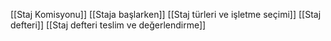[[Staj Komisyonu]]
[[Staja başlarken]]
[[Staj türleri ve işletme seçimi]]
[[Staj defteri]]
[[Staj defteri teslim ve değerlendirme]]
